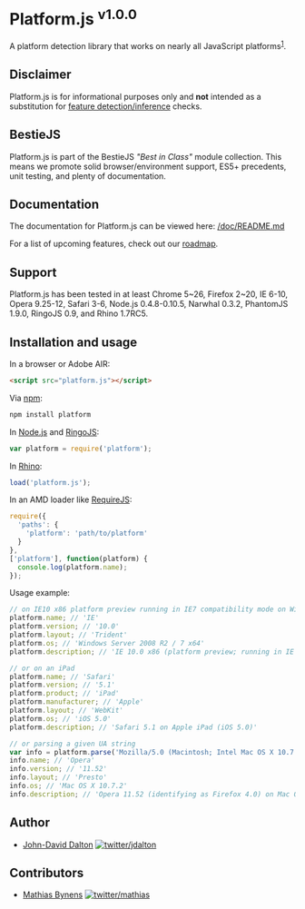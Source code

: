 # Platform.js <sup>v1.0.0</sup>

A platform detection library that works on nearly all JavaScript platforms<sup><a name="fnref1" href="#fn1">1</a></sup>.

## Disclaimer

Platform.js is for informational purposes only and **not** intended as a substitution for [feature detection/inference](http://allyoucanleet.com/post/18087210413/feature-testing-costs#screencast2) checks.

## BestieJS

Platform.js is part of the BestieJS *"Best in Class"* module collection. This means we promote solid browser/environment support, ES5+ precedents, unit testing, and plenty of documentation.

## Documentation

The documentation for Platform.js can be viewed here: [/doc/README.md](https://github.com/bestiejs/platform.js/blob/master/doc/README.md#readme)

For a list of upcoming features, check out our [roadmap](https://github.com/bestiejs/platform.js/wiki/Roadmap).

## Support

Platform.js has been tested in at least Chrome 5~26, Firefox 2~20, IE 6-10, Opera 9.25-12, Safari 3-6, Node.js 0.4.8-0.10.5, Narwhal 0.3.2, PhantomJS 1.9.0, RingoJS 0.9, and Rhino 1.7RC5.

## Installation and usage

In a browser or Adobe AIR:

```html
<script src="platform.js"></script>
```

Via [npm](http://npmjs.org/):

```bash
npm install platform
```

In [Node.js](http://nodejs.org/) and [RingoJS](http://ringojs.org/):

```js
var platform = require('platform');
```

In [Rhino](http://www.mozilla.org/rhino/):

```js
load('platform.js');
```

In an AMD loader like [RequireJS](http://requirejs.org/):

```js
require({
  'paths': {
    'platform': 'path/to/platform'
  }
},
['platform'], function(platform) {
  console.log(platform.name);
});
```

Usage example:

```js
// on IE10 x86 platform preview running in IE7 compatibility mode on Windows 7 64 bit edition
platform.name; // 'IE'
platform.version; // '10.0'
platform.layout; // 'Trident'
platform.os; // 'Windows Server 2008 R2 / 7 x64'
platform.description; // 'IE 10.0 x86 (platform preview; running in IE 7 mode) on Windows Server 2008 R2 / 7 x64'

// or on an iPad
platform.name; // 'Safari'
platform.version; // '5.1'
platform.product; // 'iPad'
platform.manufacturer; // 'Apple'
platform.layout; // 'WebKit'
platform.os; // 'iOS 5.0'
platform.description; // 'Safari 5.1 on Apple iPad (iOS 5.0)'

// or parsing a given UA string
var info = platform.parse('Mozilla/5.0 (Macintosh; Intel Mac OS X 10.7.2; en; rv:2.0) Gecko/20100101 Firefox/4.0 Opera 11.52');
info.name; // 'Opera'
info.version; // '11.52'
info.layout; // 'Presto'
info.os; // 'Mac OS X 10.7.2'
info.description; // 'Opera 11.52 (identifying as Firefox 4.0) on Mac OS X 10.7.2'
```

## Author

* [John-David Dalton](http://allyoucanleet.com/)
  [![twitter/jdalton](http://gravatar.com/avatar/299a3d891ff1920b69c364d061007043?s=70)](https://twitter.com/jdalton "Follow @jdalton on Twitter")

## Contributors

* [Mathias Bynens](http://mathiasbynens.be/)
  [![twitter/mathias](http://gravatar.com/avatar/24e08a9ea84deb17ae121074d0f17125?s=70)](https://twitter.com/mathias "Follow @mathias on Twitter")
